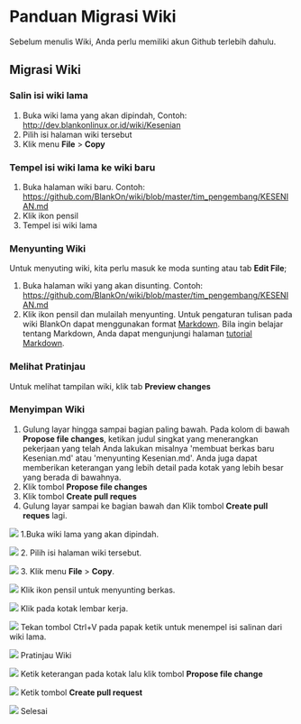 # Panduan Migrasi Wiki

Sebelum menulis Wiki, Anda perlu memiliki akun Github terlebih dahulu.

## Migrasi Wiki

### Salin isi wiki lama
  1. Buka wiki lama yang akan dipindah, Contoh: http://dev.blankonlinux.or.id/wiki/Kesenian
  2. Pilih isi halaman wiki tersebut
  3. Klik menu **File** > **Copy**

### Tempel isi wiki lama ke wiki baru

  1. Buka halaman wiki baru. Contoh: https://github.com/BlankOn/wiki/blob/master/tim_pengembang/KESENIAN.md
  2. Klik ikon pensil
  3. Tempel isi wiki lama

### Menyunting Wiki
Untuk menyuting wiki, kita perlu masuk ke moda sunting atau tab **Edit File**;

1. Buka halaman wiki yang akan disunting. Contoh: https://github.com/BlankOn/wiki/blob/master/tim_pengembang/KESENIAN.md
2. Klik ikon pensil dan mulailah menyunting. Untuk pengaturan tulisan pada wiki BlankOn dapat menggunakan format [Markdown](https://daringfireball.net/projects/markdown/). Bila ingin belajar tentang Markdown, Anda dapat mengunjungi halaman [tutorial Markdown](http://www.markdowntutorial.com/).


### Melihat Pratinjau
Untuk melihat tampilan wiki, klik tab **Preview changes**

### Menyimpan Wiki
  1. Gulung layar hingga sampai bagian paling bawah. Pada kolom di bawah **Propose file changes**, ketikan judul singkat yang menerangkan pekerjaan yang telah Anda lakukan misalnya 'membuat berkas baru Kesenian.md' atau 'menyunting Kesenian.md'. Anda juga dapat memberikan keterangan yang lebih detail pada kotak yang lebih besar yang berada di bawahnya.
  2. Klik tombol **Propose file changes**
  3. Klik tombol **Create pull reques**
  4. Gulung layar sampai ke bagian bawah dan Klik tombol **Create pull reques** lagi.

![](/assets/images/MigrasiWiki1.png) 1.Buka wiki lama yang akan dipindah.
  
![](/assets/images/MigrasiWiki2.png) 2. Pilih isi halaman wiki tersebut.

![](/assets/images/MigrasiWiki3.png) 3. Klik menu **File** > **Copy**.

![](/assets/images/MigrasiWiki4.png) Klik ikon pensil untuk menyunting berkas.

![](/assets/images/MigrasiWiki5.png) Klik pada kotak lembar kerja.

![](/assets/images/MigrasiWiki6.png) Tekan tombol Ctrl+V pada papak ketik untuk menempel isi salinan dari wiki lama.

![](/assets/images/PreviewWiki.png) Pratinjau Wiki

![](/assets/images/SimpanWiki.png) Ketik keterangan pada kotak lalu klik tombol **Propose file change**

![](/assets/images/SimpanWiki2.png) Ketik tombol **Create pull request**

![](/assets/images/SimpanWiki3.png) Selesai

[KontrakDarah]:(assets/images/MenekenKontrakDarah.md)
